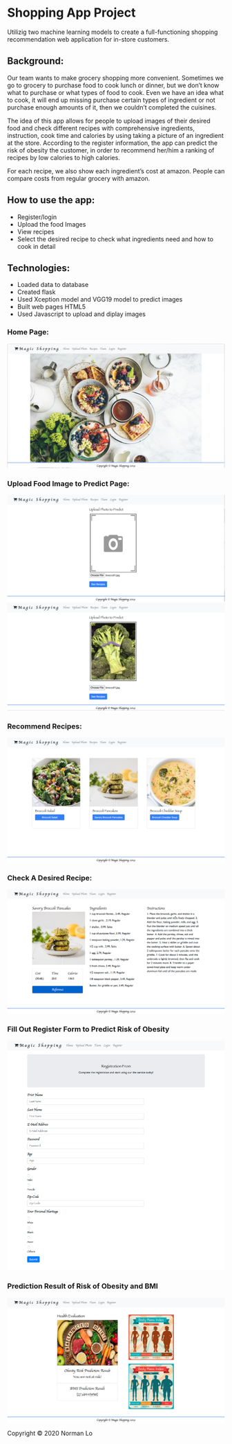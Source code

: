 # Shopping App Project
Utilizig two machine learning models to create a full-functioning shopping recommendation web application for in-store customers.

## Background:
Our team wants to make grocery shopping more convenient. Sometimes we go to grocery to purchase food to cook lunch or dinner, but we don’t know what to purchase or what types of food to cook. Even we have an idea what to cook, it will end up missing purchase certain types of ingredient or not purchase enough amounts of it, then we couldn’t completed the cuisines. 

The idea of this app allows for people to upload images of their desired food and check different recipes with comprehensive ingredients, instruction, cook time and calories by using taking a picture of an ingredient at the store. According to the register information, the app can predict the risk of obesity the customer, in order to recommend her/him a ranking of recipes by low calories to high calories. 

For each recipe, we also show each ingredient’s cost at amazon. People can compare costs from regular grocery with amazon.  

## How to use the app:
* Register/login
* Upload the food Images 
* View recipes
* Select the desired recipe to check what ingredients need and how to cook in detail

## Technologies:
*  Loaded data to database
*  Created flask 
*  Used Xception model and VGG19 model to predict   images
*  Built web pages HTML5
*  Used Javascript to upload and diplay images

### Home Page:
![home](README_images/home.png)

### Upload Food Image to Predict Page: 
![upload](README_images/upload.png)
![broccoli](README_images/broccoli.png)

### Recommend Recipes:
![recipes](README_images/recipes.png)

### Check A Desired Recipe:
![pancake](README_images/pancake.png)

### Fill Out Register Form to Predict Risk of Obesity
![register](README_images/register.png)

### Prediction Result of Risk of Obesity and BMI
![result](README_images/obesity_prediction.png)

Copyright © 2020 Norman Lo
